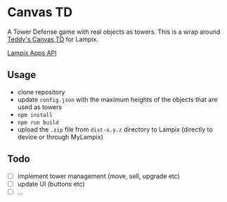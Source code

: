 # Canvas TD

A Tower Defense game with real objects as towers. This is a wrap around [Teddy's Canvas TD](https://canvas-td.teddy.io) for Lampix.

[Lampix Apps API](https://api.lampix.co/)

## Usage

-   clone repository
-   update `config.json` with the maximum heights of the objects that are used as towers
-   `npm install`
-   `npm run build`
-   upload the `.zip` file from `dist-x.y.z` directory to Lampix (directly to device or through MyLampix)

## Todo

-   [ ] implement tower management (move, sell, upgrade etc)
-   [ ] update UI (buttons etc)
-   [ ] ...
